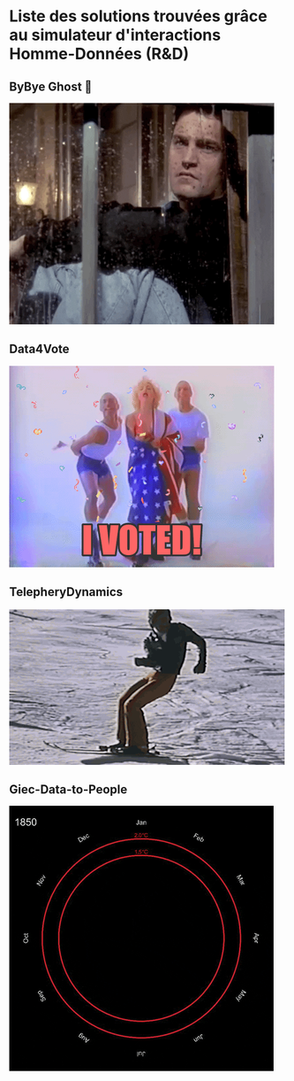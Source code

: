 # Liste des solutions trouvées grâce au simulateur d'interactions Homme-Données (R&D)

## ByBye Ghost 👻

[![Illustration](https://github.com/datactivist/hdi_solution/raw/main/images/alone.gif)](https://datactivist.coop/hdi_solution/ByBye%20Ghost%20%F0%9F%91%BB.html)

## Data4Vote

[![Illustration](https://github.com/datactivist/hdi_solution/raw/main/images/vote.gif)](https://datactivist.coop/hdi_solution/Vote4Data🗳%EF%B8%8F.html)

## TelepheryDynamics

[![Illustration](https://github.com/datactivist/hdi_solution/raw/main/images/telepheric.gif)](https://datactivist.coop/hdi_solution/TelepheryDynamics.html)

## Giec-Data-to-People

[![Illustration](https://github.com/datactivist/hdi_solution/raw/main/images/giec_data.gif)](https://giec-data-to-people-gem.vercel.app/)
